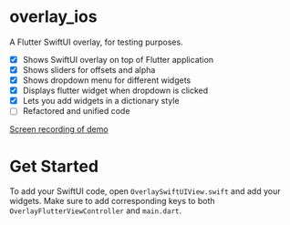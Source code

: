 # overlay_ios

A Flutter SwiftUI overlay, for testing purposes. 

- [x] Shows SwiftUI overlay on top of Flutter application
- [x] Shows sliders for offsets and alpha
- [x] Shows dropdown menu for different widgets
- [x] Displays flutter widget when dropdown is clicked
- [x] Lets you add widgets in a dictionary style
- [ ] Refactored and unified code

[Screen recording of demo](https://github.com/DanielEdrisian/FlutterSwiftUIOverlay/blob/master/final%20scr.mov)

# Get Started

To add your SwiftUI code, open `OverlaySwiftUIView.swift` and add your widgets.
Make sure to add corresponding keys to both `OverlayFlutterViewController` and `main.dart`.
